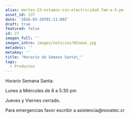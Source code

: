 ```yaml
---
alias: martes-23-estamos-sin-electricidad-7am-a-5-pm
asset_id: 137
date: '2016-03-20T01:11:00Z'
draft: true
featured: false
id: 27
imagen_full: ''
imagen_intro: images/noticias/NInews.jpg
metadesc: ''
metakey: ''
title: "Horario de Semana Santa\_"
tags:
  - Productos
---
```





<p>Horario Semana Santa:</p>
<p>Lunes a Miércoles de 8 a 5:30 pm</p>
<p>Jueves y Viernes cerrado.</p>
<p>Para emergencias favor escribir a asistencia@novatec.cr </p>
<!--more-->
